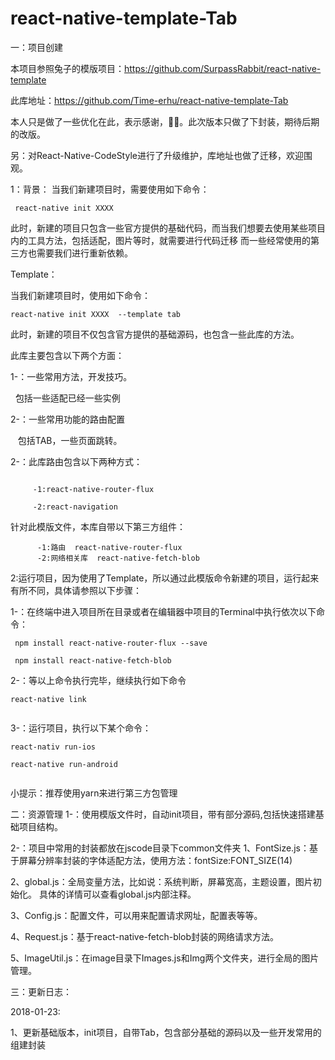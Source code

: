# react-native-template-Tab

一：项目创建

本项目参照兔子的模版项目：https://github.com/SurpassRabbit/react-native-template

此库地址：https://github.com/Time-erhu/react-native-template-Tab

本人只是做了一些优化在此，表示感谢，🙏🙏。此次版本只做了下封装，期待后期的改版。

另：对React-Native-CodeStyle进行了升级维护，库地址也做了迁移，欢迎围观。

 1：背景：
 当我们新建项目时，需要使用如下命令：
 
```
 react-native init XXXX
 ```
 
 此时，新建的项目只包含一些官方提供的基础代码，而当我们想要去使用某些项目内的工具方法，包括适配，图片等时，就需要进行代码迁移
 而一些经常使用的第三方也需要我们进行重新依赖。
 
 
 Template：
 
 当我们新建项目时，使用如下命令：
 ```
 react-native init XXXX  --template tab
```
 
 此时，新建的项目不仅包含官方提供的基础源码，也包含一些此库的方法。
 
 此库主要包含以下两个方面：
 
 1-：一些常用方法，开发技巧。
 
   包括一些适配已经一些实例
   
 2-：一些常用功能的路由配置
 
    包括TAB，一些页面跳转。
   
 2-：此库路由包含以下两种方式：
```

     -1:react-native-router-flux
     
     -2:react-navigation

```
     
 针对此模版文件，本库自带以下第三方组件：
```
      -1:路由  react-native-router-flux
      -2:网络相关库  react-native-fetch-blob

```

 
2:运行项目，因为使用了Template，所以通过此模版命令新建的项目，运行起来有所不同，具体请参照以下步骤：

1-：在终端中进入项目所在目录或者在编辑器中项目的Terminal中执行依次以下命令：

```
 npm install react-native-router-flux --save
 
 npm install react-native-fetch-blob
```
 
2-：等以上命令执行完毕，继续执行如下命令

```
react-native link
 
```
3-：运行项目，执行以下某个命令：

```
react-nativ run-ios

react-native run-android
 
```
小提示：推荐使用yarn来进行第三方包管理

二：资源管理
1-：使用模版文件时，自动init项目，带有部分源码,包括快速搭建基础项目结构。

2-：项目中常用的封装都放在jscode目录下common文件夹
1、FontSize.js：基于屏幕分辨率封装的字体适配方法，使用方法：fontSize:FONT_SIZE(14)

2、global.js：全局变量方法，比如说：系统判断，屏幕宽高，主题设置，图片初始化。 具体的详情可以查看global.js内部注释。

3、Config.js：配置文件，可以用来配置请求网址，配置表等等。

4、Request.js：基于react-native-fetch-blob封装的网络请求方法。

5、ImageUtil.js：在image目录下Images.js和Img两个文件夹，进行全局的图片管理。


三：更新日志：

2018-01-23:

1、更新基础版本，init项目，自带Tab，包含部分基础的源码以及一些开发常用的组建封装
